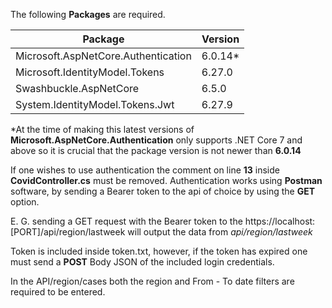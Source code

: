 The following **Packages** are required. 


|  **Package** | **Version** |
| ----------- | ----------- |
| Microsoft.AspNetCore.Authentication      | 6.0.14* |
| Microsoft.IdentityModel.Tokens   | 6.27.0 |
| Swashbuckle.AspNetCore | 6.5.0 |
|System.IdentityModel.Tokens.Jwt | 6.27.9 |


*At the time of making this latest versions of **Microsoft.AspNetCore.Authentication** only supports .NET Core 7 and above so it is crucial that the package version is not newer than **6.0.14**

If one wishes to use authentication the comment on line **13** inside **CovidController.cs** must be removed.
Authentication works using **Postman** software, by sending a Bearer token to the api of choice by using the **GET** option.

E. G. sending a GET request with the Bearer token to the https://localhost:[PORT]/api/region/lastweek will output the data from *api/region/lastweek*

Token is included inside token.txt, however, if the token has expired one must send a **POST** Body JSON of the included login credentials.

In the API/region/cases both the region and From - To date filters are required to be entered.
